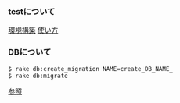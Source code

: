 
### testについて

[環境構築](http://qiita.com/yusabana/items/db44b81bdddf6ed0e9f5)
[使い方](http://qiita.com/jnchito/items/42193d066bd61c740612)

### DBについて

```
$ rake db:create_migration NAME=create_DB_NAME_
$ rake db:migrate
```

[参照](http://qiita.com/myokkie/items/b6b68b247ec7a110a1c4)